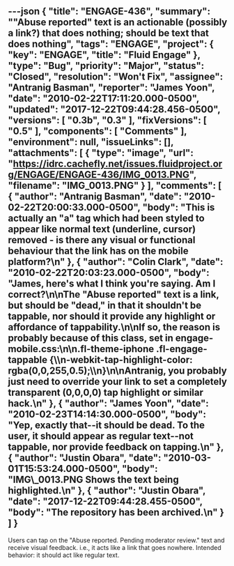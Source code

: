 ---json
{
  "title": "ENGAGE-436",
  "summary": "\"Abuse reported\" text is an actionable (possibly a link?) that does nothing; should be text that does nothing",
  "tags": "ENGAGE",
  "project": {
    "key": "ENGAGE",
    "title": "Fluid Engage"
  },
  "type": "Bug",
  "priority": "Major",
  "status": "Closed",
  "resolution": "Won't Fix",
  "assignee": "Antranig Basman",
  "reporter": "James Yoon",
  "date": "2010-02-22T17:11:20.000-0500",
  "updated": "2017-12-22T09:44:28.456-0500",
  "versions": [
    "0.3b",
    "0.3"
  ],
  "fixVersions": [
    "0.5"
  ],
  "components": [
    "Comments"
  ],
  "environment": null,
  "issueLinks": [],
  "attachments": [
    {
      "type": "image",
      "url": "https://idrc.cachefly.net/issues.fluidproject.org/ENGAGE/ENGAGE-436/IMG_0013.PNG",
      "filename": "IMG_0013.PNG"
    }
  ],
  "comments": [
    {
      "author": "Antranig Basman",
      "date": "2010-02-22T20:00:33.000-0500",
      "body": "This is actually an \"a\" tag which had been styled to appear like normal text (underline, cursor) removed - is there any visual or functional behaviour that the link has on the mobile platform?\n"
    },
    {
      "author": "Colin Clark",
      "date": "2010-02-22T20:03:23.000-0500",
      "body": "James, here's what I think you're saying. Am I correct?\n\nThe \"Abuse reported\" text is a link, but should be \"dead,\" in that it shouldn't be tappable, nor should it provide any highlight or affordance of tappability.\n\nIf so, the reason is probably because of this class, set in engage-mobile.css:\n\n.fl-theme-iphone .fl-engage-tappable {\\\n-webkit-tap-highlight-color: rgba(0,0,255,0.5);\\\n}\n\nAntranig, you probably just need to override your link to set a completely transparent (0,0,0,0) tap highlight or similar hack.\n"
    },
    {
      "author": "James Yoon",
      "date": "2010-02-23T14:14:30.000-0500",
      "body": "Yep, exactly that--it should be dead. To the user, it should appear as regular text--not tappable, nor provide feedback on tapping.\n"
    },
    {
      "author": "Justin Obara",
      "date": "2010-03-01T15:53:24.000-0500",
      "body": "IMG\\_0013.PNG Shows the text being highlighted.\n"
    },
    {
      "author": "Justin Obara",
      "date": "2017-12-22T09:44:28.455-0500",
      "body": "The repository has been archived.\n"
    }
  ]
}
---
Users can tap on the "Abuse reported. Pending moderator review." text and receive visual feedback. i.e., it acts like a link that goes nowhere. Intended behavior: it should act like regular text.

        